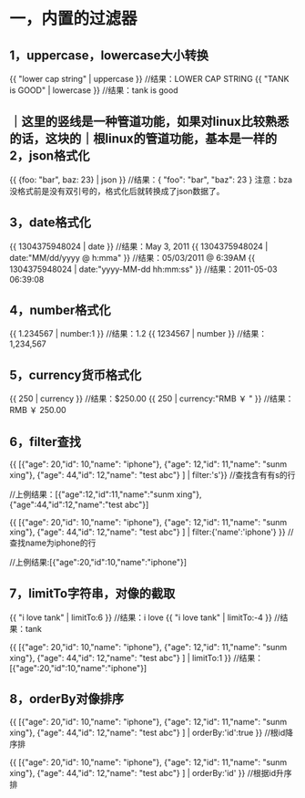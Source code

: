 一，内置的过滤器
===============
1，uppercase，lowercase大小转换
-------------
{{ "lower cap string" | uppercase }}   //结果：LOWER CAP STRING
{{ "TANK is GOOD" | lowercase }}     //结果：tank is good

｜这里的竖线是一种管道功能，如果对linux比较熟悉的话，这块的｜根linux的管道功能，基本是一样的
2，json格式化
-------------
{{ {foo: "bar", baz: 23} | json }}  //结果：{ "foo": "bar", "baz": 23 }
注意：bza没格式前是没有双引号的，格式化后就转换成了json数据了。

3，date格式化
-------------
{{ 1304375948024 | date }}             //结果：May 3, 2011
{{ 1304375948024 | date:"MM/dd/yyyy @ h:mma" }}   //结果：05/03/2011 @ 6:39AM
{{ 1304375948024 | date:"yyyy-MM-dd hh:mm:ss" }}  //结果：2011-05-03 06:39:08

4，number格式化
-------------
{{ 1.234567 | number:1 }}  //结果：1.2
{{ 1234567 | number }}    //结果：1,234,567

5，currency货币格式化
-------------
{{ 250 | currency }}         //结果：$250.00
{{ 250 | currency:"RMB ￥ " }}    //结果：RMB ￥ 250.00

6，filter查找
-------------
{{ [{"age": 20,"id": 10,"name": "iphone"},
{"age": 12,"id": 11,"name": "sunm xing"},
{"age": 44,"id": 12,"name": "test abc"}
] | filter:'s'}}  //查找含有有s的行

//上例结果：[{"age":12,"id":11,"name":"sunm xing"},{"age":44,"id":12,"name":"test abc"}]

{{ [{"age": 20,"id": 10,"name": "iphone"},
{"age": 12,"id": 11,"name": "sunm xing"},
{"age": 44,"id": 12,"name": "test abc"}
] | filter:{'name':'iphone'} }}  //查找name为iphone的行

//上例结果:[{"age":20,"id":10,"name":"iphone"}]

7，limitTo字符串，对像的截取
-------------
{{ "i love tank" | limitTo:6 }}      //结果：i love
{{ "i love tank" | limitTo:-4 }}     //结果：tank

{{ [{"age": 20,"id": 10,"name": "iphone"},
{"age": 12,"id": 11,"name": "sunm xing"},
{"age": 44,"id": 12,"name": "test abc"}
] | limitTo:1 }}   //结果：[{"age":20,"id":10,"name":"iphone"}]

8，orderBy对像排序
-------------
{{ [{"age": 20,"id": 10,"name": "iphone"},
{"age": 12,"id": 11,"name": "sunm xing"},
{"age": 44,"id": 12,"name": "test abc"}
] | orderBy:'id':true }}    //根id降序排

{{ [{"age": 20,"id": 10,"name": "iphone"},
{"age": 12,"id": 11,"name": "sunm xing"},
{"age": 44,"id": 12,"name": "test abc"}
] | orderBy:'id' }}      //根据id升序排